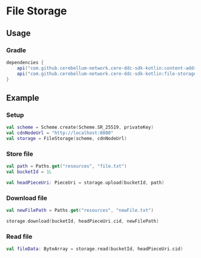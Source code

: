 # File Storage

## Usage

### Gradle

```groovy
dependencies {
    api("com.github.cerebellum-network.cere-ddc-sdk-kotlin:content-addressable-storage:1.1.0.Prototype")
    api("com.github.cerebellum-network.cere-ddc-sdk-kotlin:file-storage:1.1.0.Prototype")
}
```

## Example

### Setup

```kotlin
val scheme = Scheme.create(Scheme.SR_25519, privateKey)
val cdnNodeUrl = "http://localhost:8080"
val storage = FileStorage(scheme, cdnNodeUrl)
```

### Store file

```kotlin
val path = Paths.get("resources", "file.txt")
val bucketId = 1L

val headPieceUri: PieceUri = storage.upload(bucketId, path)
```

### Download file

```kotlin
val newFilePath = Paths.get("resources", "newFile.txt")

storage.download(bucketId, headPieceUri.cid, newFilePath)
```

### Read file

```kotlin
val fileData: ByteArray = storage.read(bucketId, headPieceUri.cid)
```